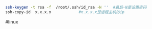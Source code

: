 ```bash
ssh-keygen -t rsa -f  /root/.ssh/id_rsa -N ''  #最后-N是设置密码
ssh-copy-id  x.x.x.x            #x.x.x.x是远程主机的ip
```
#linux 